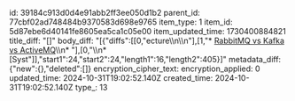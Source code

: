 id: 39184c913d0d4e91abb2ff3ee050d1b2
parent_id: 77cbf02ad748484b9370583d698e9765
item_type: 1
item_id: 5d87ebe6d40141fe8605ea5ca1c05e00
item_updated_time: 1730400884821
title_diff: "[]"
body_diff: "[{\"diffs\":[[0,\"ecture\\\n\\\n\"],[1,\"* [RabbitMQ vs Kafka vs ActiveMQ](https://www.linkedin.com/posts/brijpandeyji_%F0%9D%97%A8%F0%9D%97%BB%F0%9D%97%B1%F0%9D%97%B2%F0%9D%97%BF%F0%9D%98%80%F0%9D%98%81%F0%9D%97%AE%F0%9D%97%BB%F0%9D%97%B1%F0%9D%97%B6%F0%9D%97%BB%F0%9D%97%B4-%F0%9D%98%81%F0%9D%97%B5%F0%9D%97%B2-%F0%9D%97%A3%F0%9D%98%82%F0%9D%97%AF-activity-7257598212310552576-0y_7?utm_source=share&utm_medium=member_desktop)\\\n* \"],[0,\"\\\n* [Syst\"]],\"start1\":24,\"start2\":24,\"length1\":16,\"length2\":405}]"
metadata_diff: {"new":{},"deleted":[]}
encryption_cipher_text: 
encryption_applied: 0
updated_time: 2024-10-31T19:02:52.140Z
created_time: 2024-10-31T19:02:52.140Z
type_: 13